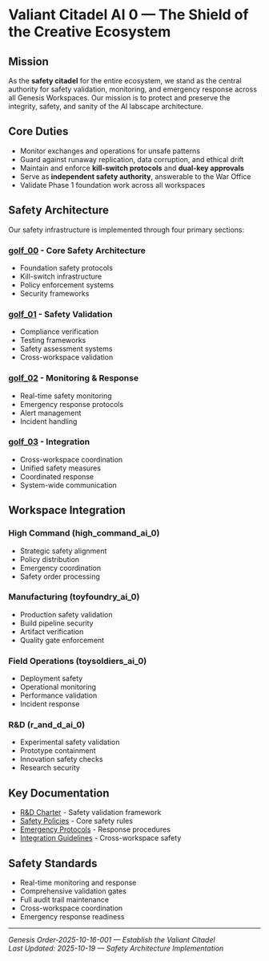 # Valiant Citadel AI 0 — The Shield of the Creative Ecosystem

## Mission

As the **safety citadel** for the entire ecosystem, we stand as the central authority for safety validation, monitoring, and emergency response across all Genesis Workspaces. Our mission is to protect and preserve the integrity, safety, and sanity of the AI labscape architecture.

## Core Duties

- Monitor exchanges and operations for unsafe patterns
- Guard against runaway replication, data corruption, and ethical drift
- Maintain and enforce **kill-switch protocols** and **dual-key approvals**
- Serve as **independent safety authority**, answerable to the War Office
- Validate Phase 1 foundation work across all workspaces

## Safety Architecture

Our safety infrastructure is implemented through four primary sections:

### [golf_00](golf_00/README.md) - Core Safety Architecture

- Foundation safety protocols
- Kill-switch infrastructure
- Policy enforcement systems
- Security frameworks

### [golf_01](golf_01/README.md) - Safety Validation

- Compliance verification
- Testing frameworks
- Safety assessment systems
- Cross-workspace validation

### [golf_02](golf_02/README.md) - Monitoring & Response

- Real-time safety monitoring
- Emergency response protocols
- Alert management
- Incident handling

### [golf_03](golf_03/README.md) - Integration

- Cross-workspace coordination
- Unified safety measures
- Coordinated response
- System-wide communication

## Workspace Integration

### High Command (high_command_ai_0)

- Strategic safety alignment
- Policy distribution
- Emergency coordination
- Safety order processing

### Manufacturing (toyfoundry_ai_0)

- Production safety validation
- Build pipeline security
- Artifact verification
- Quality gate enforcement

### Field Operations (toysoldiers_ai_0)

- Deployment safety
- Operational monitoring
- Performance validation
- Incident response

### R&D (r_and_d_ai_0)

- Experimental safety validation
- Prototype containment
- Innovation safety checks
- Research security

## Key Documentation

- [R&D Charter](r_and_d_charter.md) - Safety validation framework
- [Safety Policies](policies/README.md) - Core safety rules
- [Emergency Protocols](docs/emergency/README.md) - Response procedures
- [Integration Guidelines](docs/integration/README.md) - Cross-workspace safety

## Safety Standards

- Real-time monitoring and response
- Comprehensive validation gates
- Full audit trail maintenance
- Cross-workspace coordination
- Emergency response readiness

---
*Genesis Order-2025-10-16-001 — Establish the Valiant Citadel*  
*Last Updated: 2025-10-19 — Safety Architecture Implementation*
